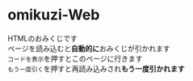 # omikuzi-Web
HTMLのおみくじです<br>
ページを読み込むと**自動的に**おみくじが引かれます<br>
`コードを表示`を押すとこのページに行きます<br>
`もう一度引く`を押すと再読み込みされ**もう一度引かれます**



